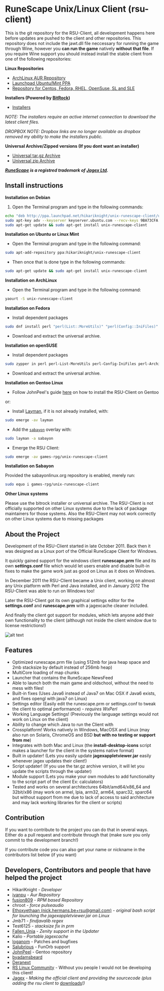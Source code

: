 RuneScape Unix/Linux Client (rsu-client)
==========

This is the git repository for the RSU-Client, all development happens
here before updates are pushed to the client and other repositories.
This repository does not include the jawt.dll file neccessary for running
the game through Wine, however you __can run the game__ natively __without that file__.
If you require Wine support you should instead install the stable client
from one of the following repositories:

__Linux Repositories__
* [ArchLinux AUR Repository](https://aur.archlinux.org/packages/unix-runescape-client/ "ArchLinux AUR Repository")
* [Launchpad Ubuntu/Mint PPA](https://launchpad.net/~hikariknight/+archive/unix-runescape-client/ "Launchpad PPA")
* [Repository for Centos, Fedora, RHEL, OpenSuse, SL and SLE](https://software.opensuse.org/download.html?project=home%3Afusion809&package=unix-runescape-client)

__Installers (Powered by [BitRock](http://bitrock.com/))__
* [Installers](https://github.com/HikariKnight/rsu-client/releases/latest)

*NOTE: The installers require an active internet connection to download the latest client files.*

*DROPBOX NOTE: Dropbox links are no longer available as dropbox removed my ability to make the installers public.*

__Universal Archive/Zipped versions (If you dont want an installer)__
* [Universal tar.gz Archive](https://github.com/HikariKnight/rsu-client/archive/master.tar.gz "Universal tar.gz Archive")
* [Universal zip Archive](https://github.com/HikariKnight/rsu-client/archive/master.zip "Universal zip Archive")

*__[RuneScape](http://runescape.com) is a registred trademark of [Jagex Ltd](http://jagex.com).__*

Install instructions
----------
__Installation on Debian__

1. Open the Terminal program and type in the following commands:
```bash
echo "deb http://ppa.launchpad.net/hikariknight/unix-runescape-client/ubuntu zesty main" | sudo tee -a /etc/apt/sources.list
sudo apt-key adv --keyserver keyserver.ubuntu.com --recv-keys 9BA73CFA
sudo apt-get update && sudo apt-get install unix-runescape-client
```

__Installation on Ubuntu or Linux Mint__

* Open the Terminal program and type in the following command:
```bash
sudo apt-add-repository ppa:hikariknight/unix-runescape-client
```
* Then once that is done type in the following commands:
```bash
sudo apt-get update && sudo apt-get install unix-runescape-client
```

__Installation on ArchLinux__

* Open the Terminal program and type in the following command:
```bash
yaourt -S unix-runescape-client
```

__Installation on Fedora__

* Install dependent packages
```bash
sudo dnf install perl "perl(List::MoreUtils)" "perl(Config::IniFiles)" "perl(Archive::Extract)" "perl-Wx"
```

* Download and extract the universal archive.

__Installation on openSUSE__

* Install dependent packages
```bash
sudo zypper in perl perl-List-MoreUtils perl-Config-IniFiles perl-Archive-Extract perl-Wx
```

* Download and extract the universal archive.

__Installation on Gentoo Linux__

* Follow JohnPeel's guide [here](https://github.com/JohnPeel/dgby-overlay/wiki/Installing-rsu-client-on-Gentoo) on how to install the RSU-Client on Gentoo

or:

* Install [Layman](https://wiki.gentoo.org/wiki/Layman), if it is not already installed, with:
```bash
sudo emerge -av layman
```
* Add the [`sabayon`](https://github.com/Sabayon/for-gentoo) overlay with:
```bash
sudo layman -a sabayon
```
* Emerge the RSU Client:
```bash
sudo emerge -av games-rpg/unix-runescape-client
```

__Installation on Sabayon__

Provided the sabayonlinux.org repository is enabled, merely run:
```bash
sudo equo i games-rpg/unix-runescape-client
```

__Other Linux systems__

Please use the bitrock installer or universal archive.
The RSU-Client is not officially supported on other Linux systems
due to the lack of package maintainers for those systems.
Also the RSU-Client may not work correctly on other Linux systems due to missing packages

About the Project
----------
Development of the RSU-Client started in late October 2011.
Back then it was designed as a Linux port of the
Official RuneScape Client for Windows.

It quickly gained support for the windows client __runescape.prm__ file
and its own __settings.conf__ file which would let users enable and disable
built-in fixes to make the game work just as good on Linux as it does on
Windows.

In December 2011 the RSU-Client became a Unix client, working on almost
any Unix platform with Perl and Java installed, and in January 2012
The RSU-Client was able to run on Windows too!

Later the RSU-Client got its own graphical settings editor for the
__settings.conf__ and __runescape.prm__ with a jagexcache cleaner included.

And finally the client got support for modules, which lets anyone
add their own functionality to the client
(although not inside the client window due to license restrictions!)

![alt text](http://i.imgur.com/zWn4sSQ.png "RSU Client Launcher Window")


Features
----------
* Optimized runescape.prm file (using 512mb for java heap space and 2mb stacksize by default instead of 256mb heap)
* MultiCore loading of map chunks
* Launcher that contains the RuneScape NewsFeed
* Able to launch both the main game and oldschool, without the need to mess with files!
* Built-in fixes (Uses Java6 instead of Java7 on Mac OSX if Java6 exists, and fixes opengl with java7 on Linux)
* Settings editor (Easily edit the runescape.prm or settings.conf to tweak the client to optimal performance) - _requires WxPerl_
* Working Language Settings! (Previously the language settings would not work on Linux on the client)
* Ability to change which Java to run the Client with
* Crossplatform! Works natively in Windows, MacOSX and Linux (may also run on Solaris, ChromeOS and BSD __but with no testing or support from me__)
* Integrates with both Mac and Linux (the __install-desktop-icons__ script makes a launcher for the client in the systems native format)
* Built in updater! (Lets you easily update __jagexappletviewer.jar__ easily whenever jagex updates their client!)
* Script updater! (If you use the tar.gz archive version, it will let you update the scripts through the updater)
* Module support (Lets you make your own modules to add functionality to the script part of the client Ex: calculators)
* Tested and works on several architectures 64bit/amd64/x86_64 and 32bit/x86 (may work on armel, lpia, arm32, arm64, sparc32, sparc64 but without support from me due to lack of access to said architecture and may lack working libraries for the client or scripts)


Contribution
-----------
If you want to contribute to the project you can do that in several ways.
Either do a pull request and contribute through that (make sure you only commit to the development branch!)

If you contribute code you can also get your name or nickname in the contributors list below (if you want)

Developers, Contributors and people that have helped the project
-----------
* HikariKnight - _Developer_
* [ivanpu](https://github.com/ivanpu) - _Aur Repository_
* [fusion809](https://github.com/fusion809) - _RPM based Repository_
* chroot - _force pulseaudio_
* [Ethoxyethaan (nick.hermans.be+rsu@gmail.com)](mailto:nick.hermans.be+rsu@gmail.com) - _original bash script for launching the jagexappletviewer.jar on Linux_
* Jmb71 - _findjavalib regex_
* Test6125 - _stacksize fix in prm_
* [Fallen_Unia](https://github.com/Unia) - _Zenity support in the Updater_
* Kalio - _Portable jagexcache_
* [loganom](https://github.com/loganom) - Patches and bugfixes
* [Salubrious](https://twitter.com/salubriousrs) - FunOrb support
* [JohnPeel](https://github.com/JohnPeel) - Gentoo repository
* [byadamsbeard](https://www.reddit.com/user/byadamsbeard)
* [Deranext](https://www.reddit.com/user/Deranext)
* [RS Linux Community](http://services.runescape.com/m=forum/forums.ws?25,26,5,65329684,goto,99999) - Without you people I would not be developing this client!
* [Jagex](http://jagex.com) - _Making the official client and providing the sourcecode (plus adding the rsu client to_ [downloads](http://runescape.com/downloads)_!)_

